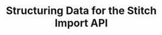 ---
# -------------------------- #
#          PAGE INFO         #
# -------------------------- #

title: Structuring Data for the Stitch Import API
permalink: /developers/import-api/guides/structure-data-for-the-import-api
summary: &summary "Best practices and tips for structuring data in Import API requests."

doc-type: "concept"

product-type: "import-api"
content-type: "guide"
content-id: "structure-data"

key: "import-api-structure-data"

layout: general
sidebar: on-page


# -------------------------- #
#      GUIDE PAGE INFO       #
# -------------------------- #

## This is used only on the /import-api/guides page.
icon: json
order: 3

display-title: "Structuring and typing Import API data"
description: *summary


# -------------------------- #
#   RELATED SIDEBAR LINKS    #
# -------------------------- #

related:
  - title: "Import API reference"
    link: "{{ link.import-api.api | prepend: site.baseurl }}"

  - title: "Sequencing data for the Import API"
    link: "{{ link.import-api.guides.sequence-data | prepend: site.baseurl }}"

  - title: "Understanding loading behavior"
    link: "{{ link.destinations.storage.loading-behavior | prepend: site.baseurl }}"



# -------------------------- #
#            INTRO           #
# -------------------------- #

intro: |
  {% include misc/data-files.html %}

  {% include tip.html content="**Set up a test Import API integration!** We recommend setting up a test Import API integration while developing your script. This ensures that you can try different structuring and typing approaches while figuring out what works for you." %}

  Stitch’s Import API allows you to push arbitrary data from a source to your Stitch account. 

  In this guide, we'll cover what you need to know about structuring and typing the data you send to the Import API:

  {% for section in page.sections %}
  - [{{ section.summary }}](#{{ section.anchor }})
  {% endfor %}

# -------------------------- #
#           CONTENT          #
# -------------------------- #

sections:
  - title: "Endpoints in this guide"
    anchor: "endpoints"
    summary: "The endpoints in this guide"
    content: |
      {% include misc/icons.html %}
      The Import API has two endpoints that accept and persist data to your Stitch destination:

      {% assign endpoint = site.data.import-api.core-objects %}
      {% assign types = "batch|push" | split:"|" %}
      {% assign comparison-attributes = "accepts-multiple-records|accepts-multiple-tables|enforces-data-types|requires-primary-keys" | split:"|" %}

      <table>
      <tr>
      <td class="attribute-name"></td>
      {% for type in types %}
      <td width="35%; fixed">
      <strong>{{ endpoint[type]name }}</strong>
      </td>
      {% endfor %}
      </tr>
      <tr>
      <td class="attribute-name"><strong>Resource URL</strong></td>
      {% for type in types %}
      <td>
      <a href="{{ link.import-api.api | prepend: site.baseurl | append: endpoint[type]anchor }}">{{ endpoint[type]url }}</a>
      </td>
      {% endfor %}
      </tr>
      {% for attribute in comparison-attributes %}
      <tr>
      <td class="attribute-name">
      <strong>
      {{ attribute | replace:"-"," " | capitalize | replace:"primary keys","Primary Keys" }}
      </strong>
      </td>
      {% for type in types %}
      <td>
      {% case endpoint[type]comparison[attribute]support %}
      {% when true %}
      <p><strong>{{ supported | replace:"TOOLTIP","Supported" }} Supported</strong></p>
      {% when false %}
      <p><strong>{{ not-supported | replace:"TOOLTIP","Not supported"}} Unsupported</strong></p>
      {% else %}
      {{ endpoint[type]comparison[attribute]support | flatify | markdownify }}
      {% endcase %}
      {{ endpoint[type]comparison[attribute]note | flatify | markdownify }}
      </td>
      {% endfor %}
      </tr>
      {% endfor %}
      </table>

      **Note**: We recommend using the Batch endpoint for sending data to the Import API. The Push endpoint is mentioned only as a comparison to the Batch endpoint and as a reference for existing Import API scripts.

  - title: "Structuring guidelines"
    anchor: "structuring-guidelines"
    summary: "Some general guidelines for structuring Import API data"
    content: |
      {% for subsection in section.subsections %}
      - [{{ subsection.title }}](#{{ subsection.anchor }})
      {% endfor %}
    subsections:
      - title: "General guidelines"
        anchor: "general-guidelines"
        content: |
          When developing your Import API script, you should keep these general guidelines in mind:

          - **Field names shouldn't include reserved words**. This includes the keywords [reserved by Stitch]({{ link.destinations.storage.reserved-keywords.overview | prepend: site.baseurl }}) and by [your destination]({{ link.destinations.storage.reserved-keywords.overview | prepend: site.baseurl | append: "#destination-reserved-keywords" }}). For example: Fields shouldn't contain `{{ system-column.prefix }}`, a Stitch system prefix.

          - **Fields should contain one data type per field.** This affects not only how data is typed in your destination, but the resulting structure of destination tables. Refer to the [Data typing section](#changed-data-type-handling) for more info.

      - title: "Guidelines for request bodies"
        anchor: "request-body-requirements"
        content: |
          We recommend using the Batch endpoint to send data to the Import API. As such, this section only contains the request body requirements for the Batch endpoint.

          Request bodies sent to the Batch endpoint must be valid JSON and adhere to the following: 

          {% assign common-request-requirements = site.data.import-api.general.request-body-requirements.common %}
          {% assign batch-request-requirements = site.data.import-api.general.request-body-requirements.batch %}

          {% assign all-request-requirements = batch-request-requirements | concat: common-request-requirements %}

          {% assign batch-requirements = link.import-api.api | prepend: site.baseurl | append: "#batch-data--arguments" %}

          {% for requirement in all-request-requirements %}
          - {{ requirement | replace:"#[NAME]-data--arguments",batch-requirements | flatify | markdownify }}
          {% endfor %}
      
  - title: "Defining tables and Primary Keys"
    anchor: "tables-and-primary-keys"
    summary: "How to define tables and Primary Keys"
    content: |
      {% for subsection in section.subsections %}
      - [{{ subsection.title }}](#{{ subsection.anchor }})
      {% endfor %}

    subsections:
      - title: "Tables"
        anchor: "tables"
        content: |
          Tables are dynamically generated based on the `table_name` specified in Import API requests. All tables pushed using the same API access token will be created in the same schema in your destination. You can find the name of [the schema for your Import API integration]({{ 
          link.destinations.storage.stitch-schema | prepend: site.baseurl | append:"#integration-schema-names" }}) by logging into Stitch.

          Generally, we recommend creating one table for each type of record you want to push to the Import API. For example: If you have customer and product data, you should create two tables - one for `customers` and one for `products`.

          Every record pushed to a table should have the same structure. For example: If a `customers` table contains `customer_id`, `name`, and `email` fields, every customer record pushed into this table should contain those fields.

          **Note**: The Import API doesn't support methods for specifically creating or deleting a table. If you need to delete a table, you should drop it in your destination and prevent any new data for the table from being pushed to the Import API. Any data accepted by Stitch will still be processed, even if the destination table has been dropped.

      - title: "Primary Keys"
        anchor: "primary-keys"
        content: |
          While Primary Keys are optional when using the [Batch endpoint]({{ site.data.import-api.core-objects.batch.anchor | prepend: link.import-api.api | prepend: site.baseurl }}), they will determine how Stitch loads data for the table:

          - **For tables with Primary Keys**, Stitch will use Primary Key columns to de-dupe data during the Loading phase of the replication process. This ensures that only the most recent version of a record is loaded into the destination.

          - **If a table doesn't have a Primary Key, or if the destination only supports Append-Only loading**, records will be appended to the end of the table as new rows. Existing rows will not be updated. Refer to the [Understanding loading behavior guide]({{ link.destinations.storage.loading-behavior | prepend: site.baseurl }}) for more info and examples.

          A table's Primary Keys are defined using the `key_names` property in the [Batch endpoint]({{ site.data.import-api.core-objects.batch.anchor | prepend: link.import-api.api | prepend: site.baseurl }}). For example:

          {% capture code %}{
            "key_names":[
                "id"
             ],
             "table_name":"customers",
             "schema":{
                "properties":{
                   "id":{
                      "type":"integer"
                   },
                   "name":{
                      "type":"string"
                   },
                   "age":{
                      "type":"integer"
                   },
                   "has_magic":{
                      "type":"boolean"
                   }
                }
             },
             "messages":[
                {
                   "action":"upsert",
                   "sequence":1565880017,
                   "data":{
                      "id":1,
                      "name":"Finn",
                      "age":15,
                      "has_magic":false
                   }
                }
             ]
          }
          {% endcapture %}

          {% assign description = "Defining Primary Keys for the Batch endpoint" %}

          {% include layout/code-snippet.html language="json" code=code %}

          If you choose to define Primary Keys, keep the following in mind:

          - Every record in a table must have a Primary Key.
          - Primary Key columns should only contain a single data type.
          - Primary Keys cannot be null.
          - Primary Key values must be unique. For composite keys, the value of all combined values must be unique across all records in the table.

            For example: Let's assume that `event_id`, `app_id`, and `created_at` are the Primary Keys for the table containing these records:

          {% capture code %}
          [
             {
                "event_id":1,
                "app_id":1,
                "created_at":"2019-08-20T00:00:00+00:00"
             },
             {
                "event_id":2,
                "app_id":1,
                "created_at":"2019-08-20T00:00:00+00:00"
             }
          ]
          {% endcapture %}

          {% assign description = "Example of unique composite Primary Keys" %}

             {% include layout/code-snippet.html use-code-block=false language="json" code-description=description code=code %}

             ```json
          {{ code | lstrip | rstrip }}
             ```

            While `app_id` and `created_at` have two identical values between these records, the `event_id` makes the records unique.

          - Every column in the `key_names` property must be present in both the request's Schema object and in every record for the table. For example:

          {% capture code %}
          {
             "key_names":[
                "id",
                "created_at"
             ]
          }
          {% endcapture %}

          {% assign description = "Example of defined composite Primary Keys" %}

             {% include layout/code-snippet.html use-code-block=false language="json" code-description=description code=code %}

             ```json
          {{ code | lstrip | rstrip }}
             ```

            In this case, the Schema object must contain `id` and `created_at` properties. Every record must contain also contain these properties or the Import API will return the following error:

            {% capture code %}
            {
               "error":"Record is missing key property <KEY_NAME>"
            }
            {% endcapture %}

            {% assign description = "Missing key property error" %}

             {% include layout/code-snippet.html use-code-block=false language="json" code-description=description code=code %}

             ```json
          {{ code | lstrip | rstrip }}
             ```

  - title: "Data typing"
    anchor: "data-typing"
    summary: "How data typing works in the Import API"
    content: |
      How data is typed depends on what endpoint you're using to push data to the Import API:

      {% for subsection in section.subsections %}
      - [{{ subsection.title | flatify | remove: " data typing" }}](#{{ subsection.anchor }})
      {% endfor %}

      **Note**: We recommend using the Batch endpoint for sending data to the Import API. The Push endpoint is mentioned only as a comparison to the Batch endpoint and as a reference for existing Import API scripts.

    subsections:
      - title: "Batch ({{ site.data.import-api.core-objects.batch.url }}) endpoint data typing"
        anchor: "create-a-batch-endpoint-data-typing"
        content: |
          When using the Batch endpoint, Stitch will assign data types based on the JSON schema in the [Schema object]({{ site.data.import-api.data-structures.schema.section | prepend: link.import-api.api | prepend: site.baseurl }}) in the request.

          For example: This is the schema for a table named `customers`:

          {% capture code %}{
             "schema":{
                "properties":{
                   "id":{
                      "type":"integer"
                   },
                   "name":{
                      "type":"string"
                   },
                   "age":{
                      "type":"number"
                   },
                   "has_magic":{
                      "type":"boolean"
                   }
                }
             }
          }
          {% endcapture %}

          {% assign description = "Example table schema" %}

          {% include layout/code-snippet.html language="json" code-description=description code=code %}

          A record sent to the Import API for the `customers` table could look like this:

          {% capture code %}{
             "action":"upsert",
             "sequence":1565880017,
             "data":{
                "id":1,
                "name":"Finn",
                "age":15,
                "has_magic":false
             }
          }
          {% endcapture %}

          {% assign description = "Example record sent to the Import API" %}

          {% include layout/code-snippet.html language="json" code-description=description code=code %}

          This data point would create a table similar to the following, depending on the data types used by your destination:

          | id (integer) | name (string)  | age (integer) | has_magic (boolean) |
          |--------------+----------------+---------------+---------------------|
          | 1            | Finn           | 15            | false               |
          
          
          Records sent to the Import API must adhere to the JSON schema for the table that contains them, or the API will return a `400` response and an error similar to the following:

          {% capture code %}{
            "error": "Record 0 did not conform to schema: #/<FIELD_NAME>: expected: <DATA_TYPE>, found: <DATA_TYPE>"
          }
          {% endcapture %}

          {% assign description = "Record did not conform to schema error" %}

          {% include layout/code-snippet.html language="json" code-description=description code=code %}

          Refer to the **Errors** in the [Batch endpoint documentation]({{ site.data.import-api.core-objects.batch.anchor | append:"--returns" | prepend: link.import-api.api | prepend: site.baseurl }}) for a list of errors and their causes.

        sub-subsections:
          - title: "JSON schemas in the Batch endpoint"
            anchor: "json-schemas-batch-endpoint"
            content: |
              The schema specified in a request's Schema object must be a valid JSON schema. The Batch endpoint uses [jsonschema 2.6.0]({{ site.data.import-api.resources.jsonschema.docs }}){:target="new"}, a JSON Schema implementation for Python, to validate JSON schemas.

              Walking through creating a JSON schema is outside the scope of this guide, but [the official Understanding JSON Schema reference]({{ site.data.import-api.resources.jsonschema.reference }}){:target="new"} is a good resource for getting started. When you're ready, you can use [jsonschema.net](https://jsonschema.net/){:target="new"} to test and validate your own schemas.

      - title: "Push ({{ site.data.import-api.core-objects.push.url }}) endpoint data typing"
        anchor: "push-data-endpoint-data-typing"
        content: |
          {% include note.html type="single-line" content="**Use the Batch endpoint for the best data typing experience.** The Push endpoint doesn't allow you to specify or enforce data types, which may lead to inconsistencies when data types change. The [Batch endpoint](#create-a-batch-endpoint-data-typing) allows this via a JSON schema you supply." %}

          When using the Push endpoint, Stitch will type the data based on the value's JSON data type. The Import API doesn't infer data types on its own.

          As JSON doesn't explicitly enforce data types, all data typing needs to be handled withing your data source and Import API script.

          For example:

          {% capture code %}{
             "id":1,
             "cost":3.14,
             "tax":"1.00"
             "modified_at":"2019-08-13T21:25:03+0000"
          }
          {% endcapture %}

          {% include layout/code-snippet.html language="json" code=code %}

          This data point would create a table similar to the following, depending on the data types used by your destination:

          | id (integer) | cost (double)  | tax (string) | modified_at (string)     |
          |--------------+----------------+--------------+--------------------------|
          | 1            | 3.14           | 1.00         | 2019-08-13T21:25:03+0000 |


          Consider the `modified_at` field in the example. Even though this field contains an ISO 8601 formatted timestamp, the Import API won't type this column as a `timestamp` in the destination. This is because it's being sent as a JSON string.

          While JSON doesn't allow for defining data types, you can use the [Batch endpoint](#create-a-batch-endpoint-data-typing) instead. This endpoint accepts a JSON schema and will enforce the data types it declares for each field.
        sub-subsections:
          - title: "Changed data type handling in the Push endpoint"
            anchor: "changed-data-type-handling-push-endpoint"
            content: |
              The Push endpoint considers data types on a record-by-record basis. If a field's data type changes from one record to the next, all data types received via the Push endpoint will be used when the data is loaded. In the destination, this will look like a field's values have been "split" between columns.

              For example: Consider the `cost` values for each of the following records:

              {% capture code %}
              {
                 "id":1,
                 "cost":3.14,         // number
                 "tax":"1.00"
                 "modified_at":"2019-08-13T21:25:03+0000"
              },
              {
                 "id":2,
                 "cost":10,           // integer
                 "tax":"2.45"
                 "modified_at":"2019-08-13T21:34:14+0000"
              },
              {
                 "id":3,
                 "cost":5.61,         // number
                 "tax":".55"
                 "modified_at":"2019-08-13T21:35:04+0000"
              }
              {% endcapture %}

              {% include layout/code-snippet.html language="json" code=code %}

              As a result of the `cost` values changing between records, the destination table would look like this:

              | id (integer) | cost (double)  | cost__it (integer) | tax (string) | modified_at (string)     |
              |--------------+----------------+--------------------+--------------+--------------------------|
              | 1            | 3.14           | _null_             | 1.00         | 2019-08-13T21:25:03+0000 |
              | 2            | _null_         | 10                 | 2.45         | 2019-08-13T21:34:14+0000 |
              | 3            | 5.61           | _null_             |  .55         | 2019-08-13T21:35:04+0000 |

              To prevent this from occurring, each field should only ever contain a single data type. You can resolve column splits by:

              1. Using a view in your destination to coerce the data types
              2. Fixing the issue in the source, [enforcing data typing](#enforcing-data-types-in-push-endpoint), dropping the destination table, and re-pushing all historical data to Stitch. The table will be re-created with the correct data types.

          - title: "Enforcing data types in the Push endpoint"
            anchor: "enforcing-data-types-in-push-endpoint"
            content: |
              The only way to enforce data types using the Push endpoint is to use [Transit]({{ site.data.import-api.resources.transit.url }}){:target="new"}, as JSON on its own doesn't allow for defining data types. You can use Transit libraries in your Import API script to specify data types for various fields.

              Otherwise, we recommend using the [Batch endpoint](#create-a-batch-endpoint-data-typing). This endpoint accepts a JSON schema and will enforce the data types it declares for each field.
---